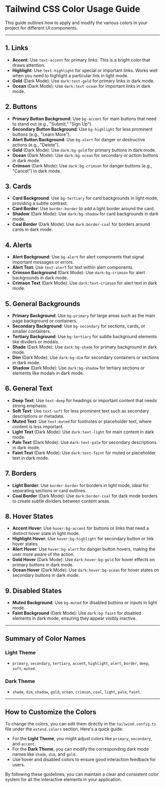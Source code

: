 # Tailwind CSS Color Usage Guide

This guide outlines how to apply and modify the various colors in your project for different UI components.

---

## 1. Links

* **Accent**: Use `text-accent` for primary links. This is a bright color that draws attention.
* **Highlight**: Use `text-highlight` for special or important links. Works well when you need to highlight a particular link in light mode.
* **Gold** (Dark Mode): Use `dark:text-gold` for primary links in dark mode.
* **Ocean** (Dark Mode): Use `dark:text-ocean` for important links in dark mode.


## 2. **Buttons**

   - **Primary Button Background**: Use `bg-accent` for main buttons that need to stand out (e.g., "Submit," "Sign Up").
   - **Secondary Button Background**: Use `bg-highlight` for less prominent buttons (e.g., "Learn More").
   - **Alert Button Background**: Use `bg-alert` for danger or destructive actions (e.g., "Delete").
   - **Gold** (Dark Mode): Use `dark:bg-gold` for primary buttons in dark mode.
   - **Ocean** (Dark Mode): Use `dark:bg-ocean` for secondary or action buttons in dark mode.
   - **Crimson** (Dark Mode): Use `dark:bg-crimson` for danger buttons (e.g., "Cancel") in dark mode.

## 3. **Cards**

   - **Card Background**: Use `bg-tertiary` for card backgrounds in light mode, providing a subtle contrast.
   - **Card Border**: Use `border-border` to add a light border around the card.
   - **Shadow** (Dark Mode): Use `dark:bg-shadow` for card backgrounds in dark mode.
   - **Coal Border** (Dark Mode): Use `dark:border-coal` for borders around cards in dark mode.

## 4. **Alerts**

   - **Alert Background**: Use `bg-alert` for alert components that signal important messages or errors.
   - **Alert Text**: Use `text-alert` for text within alert components.
   - **Crimson Background** (Dark Mode): Use `dark:bg-crimson` for alert backgrounds in dark mode.
   - **Crimson Text** (Dark Mode): Use `dark:text-crimson` for alert text in dark mode.

## 5. **General Backgrounds**

   - **Primary Background**: Use `bg-primary` for large areas such as the main page background or containers.
   - **Secondary Background**: Use `bg-secondary` for sections, cards, or smaller containers.
   - **Tertiary Background**: Use `bg-tertiary` for subtle background elements like dividers or modals.
   - **Shade** (Dark Mode): Use `dark:bg-shade` for primary background in dark mode.
   - **Dim** (Dark Mode): Use `dark:bg-dim` for secondary containers or sections in dark mode.
   - **Shadow** (Dark Mode): Use `dark:bg-shadow` for tertiary sections or elements like modals in dark mode.

## 6. **General Text**

   - **Deep Text**: Use `text-deep` for headings or important content that needs strong emphasis.
   - **Soft Text**: Use `text-soft` for less prominent text such as secondary descriptions or metadata.
   - **Muted Text**: Use `text-muted` for footnotes or placeholder text, where content is less important.
   - **Light Text** (Dark Mode): Use `dark:text-light` for main content in dark mode.
   - **Pale Text** (Dark Mode): Use `dark:text-pale` for secondary descriptions in dark mode.
   - **Faint Text** (Dark Mode): Use `dark:text-faint` for muted or placeholder text in dark mode.

## 7. **Borders**

   - **Light Border**: Use `border-border` for borders in light mode, ideal for separating sections or card outlines.
   - **Coal Border** (Dark Mode): Use `dark:border-coal` for dark mode borders to create subtle dividers between content areas.

## 8. **Hover States**

   - **Accent Hover**: Use `hover:bg-accent` for buttons or links that need a distinct hover state in light mode.
   - **Highlight Hover**: Use `hover:bg-highlight` for secondary button or link hover states.
   - **Alert Hover**: Use `hover:bg-alert` for danger button hovers, making the user more aware of the action.
   - **Gold Hover** (Dark Mode): Use `dark:hover:bg-gold` for hover effects on primary buttons in dark mode.
   - **Ocean Hover** (Dark Mode): Use `dark:hover:bg-ocean` for hover states on secondary buttons in dark mode.

## 9. **Disabled States**

   - **Muted Background**: Use `bg-muted` for disabled buttons or inputs in light mode.
   - **Faint Background** (Dark Mode): Use `dark:bg-faint` for disabled elements in dark mode, ensuring they appear visibly inactive.

---

## Summary of Color Names

### **Light Theme**
   - `primary`, `secondary`, `tertiary`, `accent`, `highlight`, `alert`, `border`, `deep`, `soft`, `muted`.

### **Dark Theme**
   - `shade`, `dim`, `shadow`, `gold`, `ocean`, `crimson`, `coal`, `light`, `pale`, `faint`.

---

## How to Customize the Colors

To change the colors, you can edit them directly in the `tailwind.config.ts` file under the `extend.colors` section. Here's a quick guide:

- For the **Light Theme**, you might adjust colors like `primary`, `secondary`, and `accent`.
- For the **Dark Theme**, you can modify the corresponding dark mode names like `shade`, `dim`, and `gold`.
- Use hover and disabled colors to ensure good interaction feedback for users.

By following these guidelines, you can maintain a clear and consistent color system for all the interactive elements in your application.